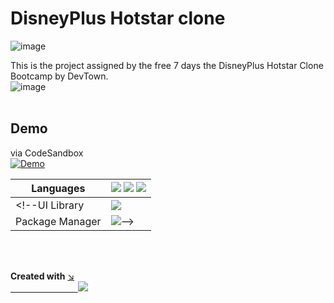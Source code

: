 # DisneyPlus Hotstar clone

![image](https://user-images.githubusercontent.com/89676555/177010410-98df6d09-6b62-44d1-b183-edbe3db1ac32.png)

This is the project assigned by the free 7 days the DisneyPlus Hotstar Clone Bootcamp by DevTown.
<br/>
![image](https://uploads-ssl.webflow.com/6077f96cf4fa19216396daaf/61a1bee63c6e040a0dd33805_LOGO.svg)
<br/><br/>

## Demo
via CodeSandbox <br/>
[![Demo](https://img.icons8.com/external-bearicons-outline-color-bearicons/64/000000/external-Demo-miscellany-texts-and-badges-bearicons-outline-color-bearicons.png)](https://q7k6qw.csb.app/)

Languages | <img src="https://img.shields.io/badge/HTML5-E34F26?style=for-the-badge&logo=html5&logoColor=white" /> <img src="https://img.shields.io/badge/CSS3-1572B6?style=for-the-badge&logo=css3&logoColor=white" /> <img src="https://img.shields.io/badge/JavaScript-323330?style=for-the-badge&logo=javascript&logoColor=F7DF1E" /> 
------------ | -------------
<!--UI Library | <img src="https://img.shields.io/badge/React-20232A?style=for-the-badge&logo=react&logoColor=61DAFB" />
Package Manager | <img src="https://img.shields.io/badge/npm-CB3837?style=for-the-badge&logo=npm&logoColor=white" />-->


<br/><br/>

<strong>Created with</strong>  <a href="https://codesandbox.io/"> :arrow_lower_right:
<br/> &emsp; &emsp; &emsp; &emsp; &emsp; &emsp; <img src="https://img.shields.io/badge/Codesandbox-000000?style=for-the-badge&logo=CodeSandbox&logoColor=white" /> </a>
